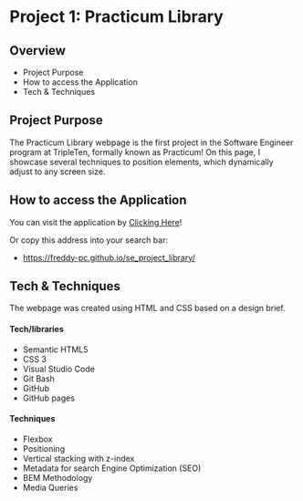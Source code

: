 # Project 1: Practicum Library

## Overview

- Project Purpose
- How to access the Application
- Tech & Techniques

## Project Purpose

The Practicum Library webpage is the first project in the Software Engineer program at TripleTen, formally known as Practicum! On this page, I showcase several techniques to position elements, which dynamically adjust to any screen size.

## How to access the Application

You can visit the application by [Clicking Here](https://freddy-pc.github.io/se_project_library/)!

Or copy this address into your search bar:

- https://freddy-pc.github.io/se_project_library/

## Tech & Techniques

The webpage was created using HTML and CSS based on a design brief.

#### Tech/libraries

- Semantic HTML5
- CSS 3
- Visual Studio Code
- Git Bash
- GitHub
- GitHub pages

#### Techniques

- Flexbox
- Positioning
- Vertical stacking with z-index
- Metadata for search Engine Optimization (SEO)
- BEM Methodology
- Media Queries
